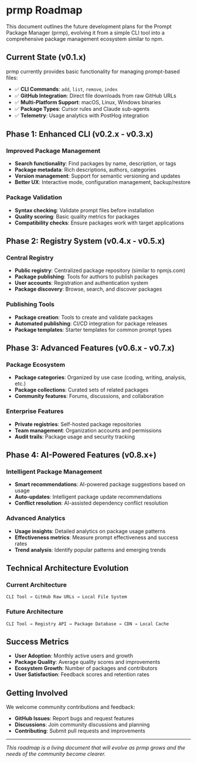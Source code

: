 # prmp Roadmap

This document outlines the future development plans for the Prompt Package Manager (prmp), evolving it from a simple CLI tool into a comprehensive package management ecosystem similar to npm.

## Current State (v0.1.x)

prmp currently provides basic functionality for managing prompt-based files:

- ✅ **CLI Commands**: `add`, `list`, `remove`, `index`
- ✅ **GitHub Integration**: Direct file downloads from raw GitHub URLs
- ✅ **Multi-Platform Support**: macOS, Linux, Windows binaries
- ✅ **Package Types**: Cursor rules and Claude sub-agents
- ✅ **Telemetry**: Usage analytics with PostHog integration

## Phase 1: Enhanced CLI (v0.2.x - v0.3.x)

### Improved Package Management
- **Search functionality**: Find packages by name, description, or tags
- **Package metadata**: Rich descriptions, authors, categories
- **Version management**: Support for semantic versioning and updates
- **Better UX**: Interactive mode, configuration management, backup/restore

### Package Validation
- **Syntax checking**: Validate prompt files before installation
- **Quality scoring**: Basic quality metrics for packages
- **Compatibility checks**: Ensure packages work with target applications

## Phase 2: Registry System (v0.4.x - v0.5.x)

### Central Registry
- **Public registry**: Centralized package repository (similar to npmjs.com)
- **Package publishing**: Tools for authors to publish packages
- **User accounts**: Registration and authentication system
- **Package discovery**: Browse, search, and discover packages

### Publishing Tools
- **Package creation**: Tools to create and validate packages
- **Automated publishing**: CI/CD integration for package releases
- **Package templates**: Starter templates for common prompt types

## Phase 3: Advanced Features (v0.6.x - v0.7.x)

### Package Ecosystem
- **Package categories**: Organized by use case (coding, writing, analysis, etc.)
- **Package collections**: Curated sets of related packages
- **Community features**: Forums, discussions, and collaboration

### Enterprise Features
- **Private registries**: Self-hosted package repositories
- **Team management**: Organization accounts and permissions
- **Audit trails**: Package usage and security tracking

## Phase 4: AI-Powered Features (v0.8.x+)

### Intelligent Package Management
- **Smart recommendations**: AI-powered package suggestions based on usage
- **Auto-updates**: Intelligent package update recommendations
- **Conflict resolution**: AI-assisted dependency conflict resolution

### Advanced Analytics
- **Usage insights**: Detailed analytics on package usage patterns
- **Effectiveness metrics**: Measure prompt effectiveness and success rates
- **Trend analysis**: Identify popular patterns and emerging trends

## Technical Architecture Evolution

### Current Architecture
```
CLI Tool → GitHub Raw URLs → Local File System
```

### Future Architecture
```
CLI Tool → Registry API → Package Database → CDN → Local Cache
```

## Success Metrics

- **User Adoption**: Monthly active users and growth
- **Package Quality**: Average quality scores and improvements
- **Ecosystem Growth**: Number of packages and contributors
- **User Satisfaction**: Feedback scores and retention rates

## Getting Involved

We welcome community contributions and feedback:

- **GitHub Issues**: Report bugs and request features
- **Discussions**: Join community discussions and planning
- **Contributing**: Submit pull requests and improvements

---

*This roadmap is a living document that will evolve as prmp grows and the needs of the community become clearer.*